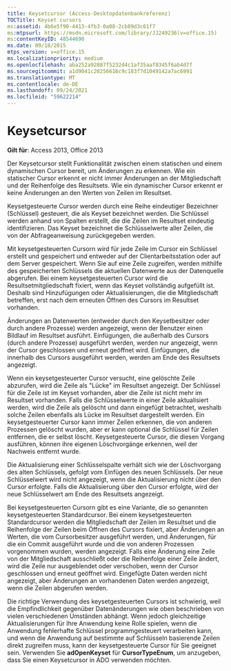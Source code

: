```yaml
---
title: Keysetcursor (Access-Desktopdatenbankreferenz)
TOCTitle: Keyset cursors
ms:assetid: 4b6e5f90-4413-4fb3-0a08-2cb89d3c61f7
ms:mtpsurl: https://msdn.microsoft.com/library/JJ249236(v=office.15)
ms:contentKeyID: 48544690
ms.date: 09/18/2015
mtps_version: v=office.15
ms.localizationpriority: medium
ms.openlocfilehash: aba252a92887f5232d4c1af35aaf8345f6ab4d7f
ms.sourcegitcommit: a1d9041c20256616c9c183f7d1049142a7ac6991
ms.translationtype: MT
ms.contentlocale: de-DE
ms.lasthandoff: 09/24/2021
ms.locfileid: "59622214"
---
```

# <a name="keyset-cursors"></a>Keysetcursor

**Gilt für**: Access 2013, Office 2013

Der Keysetcursor stellt Funktionalität zwischen einem statischen und einem dynamischen Cursor bereit, um Änderungen zu erkennen. Wie ein statischer Cursor erkennt er nicht immer Änderungen an der Mitgliedschaft und der Reihenfolge des Resultsets. Wie ein dynamischer Cursor erkennt er keine Änderungen an den Werten von Zeilen im Resultset.

Keysetgesteuerte Cursor werden durch eine Reihe eindeutiger Bezeichner (Schlüssel) gesteuert, die als Keyset bezeichnet werden. Die Schlüssel werden anhand von Spalten erstellt, die die Zeilen im Resultset eindeutig identifizieren. Das Keyset bezeichnet die Schlüsselwerte aller Zeilen, die von der Abfrageanweisung zurückgegeben werden.

Mit keysetgesteuerten Cursorn wird für jede Zeile im Cursor ein Schlüssel erstellt und gespeichert und entweder auf der Clientarbeitsstation oder auf dem Server gespeichert. Wenn Sie auf eine Zeile zugreifen, werden mithilfe des gespeicherten Schlüssels die aktuellen Datenwerte aus der Datenquelle abgerufen. Bei einem keysetgesteuerten Cursor wird die Resultsetmitgliedschaft fixiert, wenn das Keyset vollständig aufgefüllt ist. Deshalb sind Hinzufügungen oder Aktualisierungen, die die Mitgliedschaft betreffen, erst nach dem erneuten Öffnen des Cursors im Resultset vorhanden.

Änderungen an Datenwerten (entweder durch den Keysetbesitzer oder durch andere Prozesse) werden angezeigt, wenn der Benutzer einen Bildlauf im Resultset ausführt. Einfügungen, die außerhalb des Cursors (durch andere Prozesse) ausgeführt werden, werden nur angezeigt, wenn der Cursor geschlossen und erneut geöffnet wird. Einfügungen, die innerhalb des Cursors ausgeführt werden, werden am Ende des Resultsets angezeigt.

Wenn ein keysetgesteuerter Cursor versucht, eine gelöschte Zeile abzurufen, wird die Zeile als "Lücke" im Resultset angezeigt. Der Schlüssel für die Zeile ist im Keyset vorhanden, aber die Zeile ist nicht mehr im Resultset vorhanden. Falls die Schlüsselwerte in einer Zeile aktualisiert werden, wird die Zeile als gelöscht und dann eingefügt betrachtet, weshalb solche Zeilen ebenfalls als Lücke im Resultset dargestellt werden. Ein keysetgesteuerter Cursor kann immer Zeilen erkennen, die von anderen Prozessen gelöscht wurden, aber er kann optional die Schlüssel für Zeilen entfernen, die er selbst löscht. Keysetgesteuerte Cursor, die diesen Vorgang ausführen, können ihre eigenen Löschvorgänge erkennen, weil der Nachweis entfernt wurde.

Die Aktualisierung einer Schlüsselspalte verhält sich wie der Löschvorgang des alten Schlüssels, gefolgt vom Einfügen des neuen Schlüssels. Der neue Schlüsselwert wird nicht angezeigt, wenn die Aktualisierung nicht über den Cursor erfolgte. Falls die Aktualisierung über den Cursor erfolgte, wird der neue Schlüsselwert am Ende des Resultsets angezeigt.

Bei keysetgesteuerten Cursorn gibt es eine Variante, die so genannten keysetgesteuerten Standardcursor. Bei einem keysetgesteuerten Standardcursor werden die Mitgliedschaft der Zeilen im Resultset und die Reihenfolge der Zeilen beim Öffnen des Cursors fixiert, aber Änderungen an Werten, die vom Cursorbesitzer ausgeführt werden, und Änderungen, für die ein Commit ausgeführt wurde und die von anderen Prozessen vorgenommen wurden, werden angezeigt. Falls eine Änderung eine Zeile von der Mitgliedschaft ausschließt oder die Reihenfolge einer Zeile ändert, wird die Zeile nur ausgeblendet oder verschoben, wenn der Cursor geschlossen und erneut geöffnet wird. Eingefügte Daten werden nicht angezeigt, aber Änderungen an vorhandenen Daten werden angezeigt, wenn die Zeilen abgerufen werden.

Die richtige Verwendung des keysetgesteuerten Cursors ist schwierig, weil die Empfindlichkeit gegenüber Datenänderungen wie oben beschrieben von vielen verschiedenen Umständen abhängt. Wenn jedoch gleichzeitige Aktualisierungen für Ihre Anwendung keine Rolle spielen, wenn die Anwendung fehlerhafte Schlüssel programmgesteuert verarbeiten kann, und wenn die Anwendung auf bestimmte auf Schlüsseln basierende Zeilen direkt zugreifen muss, kann der keysetgesteuerte Cursor für Sie geeignet sein. Verwenden Sie **adOpenKeyset** für **CursorTypeEnum**, um anzugeben, dass Sie einen Keysetcursor in ADO verwenden möchten.

